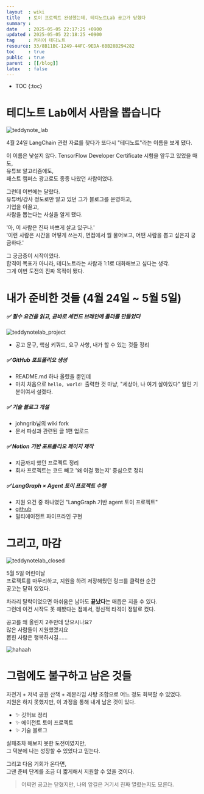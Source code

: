 ```yaml
---
layout  : wiki
title   : 토이 프로젝트 완성했는데, 테디노트Lab 공고가 닫혔다
summary : 
date    : 2025-05-05 22:17:25 +0900
updated : 2025-05-05 22:18:25 +0900
tag     : 커리어 테디노트
resource: 33/8B11BC-1249-44FC-9EDA-6BB28B294282
toc     : true
public  : true
parent  : [[/blog]]
latex   : false
---
```

* TOC
{:toc}

# 테디노트 Lab에서 사람을 뽑습니다
![teddynote_lab](https://i.imgur.com/TtpoIOy.png)

4월 24일
LangChain 관련 자료를 찾다가 또다시 "테디노트"라는 이름을 보게 됐다.

이 이름은 낯설지 않다. TensorFlow Developer Certificate 시험을 앞두고 있었을 때도,  
유튜브 알고리즘에도,  
패스트 캠퍼스 광고로도 종종 나왔던 사람이었다.

그런데 이번에는 달랐다.  
유튜버/강사 정도로만 알고 있던 그가 블로그를 운영하고,  
기업을 이끌고,  
사람을 뽑는다는 사실을 알게 됐다.

'아, 이 사람은 진짜 바쁘게 살고 있구나.'  
'이런 사람은 시간을 어떻게 쓰는지, 면접에서 뭘 물어보고, 어떤 사람을 뽑고 싶은지 궁금하다.'  

그 궁금증이 시작이였다.  
합격이 목표가 아니라, 테디노트라는 사람과 1:1로 대화해보고 싶다는 생각.  
그게 이번 도전의 진짜 목적이 됐다.


# 내가 준비한 것들 (4월 24일 ~ 5월 5일)
##### ✅ 필수 요건을 읽고, 곧바로 세컨드 브레인에 폴더를 만들었다
![teddynotelab_project](https://i.imgur.com/bIIsNAM.png)

- 공고 문구, 핵심 키쿼드, 요구 사항, 내가 할 수 있는 것들 정리

##### ✅ GitHub 포트폴리오 생성
- README.md 하나 올렸을 뿐인데  
- 마치 처음으로 `hello, world!` 출력한 것 마냥, "세상아, 나 여기 살아있다" 알린 기분이여서 설렜다.

##### ✅ 기술 블로그 개설
- johngrib님의 wiki fork
- 문서 파싱과 관련된 글 1편 업로드

##### ✅ Notion 기반 포트폴리오 페이지 제작
- 지금까지 했던 프로젝트 정리
- 회사 프로젝트는 코드 빼고 '왜 이걸 했는지' 중심으로 정리

##### ✅ LangGraph × Agent 토이 프로젝트 수행
- 지원 요건 중 하나였던 "LangGraph 기반 agent 토이 프로젝트"
- [github](https://github.com/neighbor42/newsletter_agent_graph)
- 멀티에이전트 파이프라인 구현


# 그리고, 마감
![teddynotelab_closed](https://i.imgur.com/U8bPn8e.jpeg)

5월 5일 어린이날  
프로젝트를 마무리하고, 지원을 하려 저장해뒀던 링크를 클릭한 순간  
공고는 닫혀 있었다.

차라리 탈락이었으면 아쉬움은 남아도 **끝났다**는 매듭은 지을 수 있다.  
그런데 이건 시작도 못 해봤다는 점에서, 정신적 타격이 정말로 컸다.  

공고를 왜 올린지 2주만데 닫으시나요?  
많은 사람들이 지원했겠지요  
뽑힌 사람은 행복하시길......

![hahaah](https://i.imgur.com/F0gRWjf.jpeg)


# 그럼에도 불구하고 남은 것들
자전거 + 저녁 공원 산책 + 레몬라임 사탕 조합으로 어느 정도 회복할 수 있었다.  
지원은 하지 못했지만, 이 과정을 통해 내게 남은 것이 있다.
- ✨ 깃허브 정리
- ✨ 에이전트 토이 프로젝트
- ✨ 기술 블로그  

실패조차 해보지 못한 도전이였지만,  
그 덕분에 나는 성장할 수 있었다고 믿는다.

그리고 다음 기회가 온다면,  
그땐 준비 단계를 조금 더 짧게해서 지원할 수 있을 것이다.  

>어쩌면 공고는 닫혔지만, 나의 앞길은 거기서 진짜 열렸는지도 모른다.



